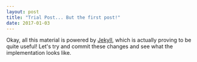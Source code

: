 ```yaml
---
layout: post
title: "Trial Post... But the first post!"
date: 2017-01-03
---
```


Okay, all this material is powered by [Jekyll](http://jekyllrb.com), which is actually proving to be quite useful! Let's try and commit these changes and see what the implementation looks like.
